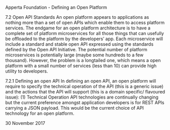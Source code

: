 Apperta Foundation - Defining an Open Platform

7.2 Open API Standards
An open platform appears to applications
as nothing more than a set of open APIs
which enable them to access platform
services.
The endgame for an open platform
architecture is to have a complete set
of platform microservices for all those
things that can usefully be offloaded to
the platform by the developers’ app. Each
microservice will include a standard
and stable open API expressed using
the standards defined by the Open API
Initiative. The potential number of
platform microservices is potentially
large (maybe some hundreds to a few
thousand). However, the problem is a longtailed one, which means a open platform
with a small number of services (less than
10) can provide high utility to developers.

7.2.1 Defining an open API
In defining an open API, an open platform
will require to specify the technical
operation of the API (this is a generic
issue) and the actions that the API
will support (this is a domain specific/
flavoured issue):
(1) Technical Operation
API technologies are continually changing
but the current preference amongst
application developers is for REST APIs
carrying a JSON payload. This would be
the current choice of API technology for
an open platform.

30
November 2017

